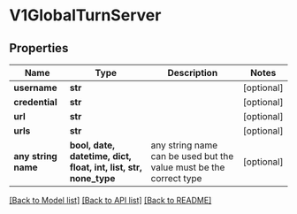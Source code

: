 # V1GlobalTurnServer


## Properties
Name | Type | Description | Notes
------------ | ------------- | ------------- | -------------
**username** | **str** |  | [optional] 
**credential** | **str** |  | [optional] 
**url** | **str** |  | [optional] 
**urls** | **str** |  | [optional] 
**any string name** | **bool, date, datetime, dict, float, int, list, str, none_type** | any string name can be used but the value must be the correct type | [optional]

[[Back to Model list]](../README.md#documentation-for-models) [[Back to API list]](../README.md#documentation-for-api-endpoints) [[Back to README]](../README.md)


